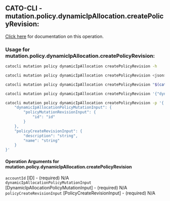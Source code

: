 
## CATO-CLI - mutation.policy.dynamicIpAllocation.createPolicyRevision:
[Click here](https://api.catonetworks.com/documentation/#mutation-mutation.policy.dynamicIpAllocation.createPolicyRevision) for documentation on this operation.

### Usage for mutation.policy.dynamicIpAllocation.createPolicyRevision:

```bash
catocli mutation policy dynamicIpAllocation createPolicyRevision -h

catocli mutation policy dynamicIpAllocation createPolicyRevision <json>

catocli mutation policy dynamicIpAllocation createPolicyRevision "$(cat < mutation.policy.dynamicIpAllocation.createPolicyRevision.json)"

catocli mutation policy dynamicIpAllocation createPolicyRevision '{"dynamicIpAllocationPolicyMutationInput":{"policyMutationRevisionInput":{"id":"id"}},"policyCreateRevisionInput":{"description":"string","name":"string"}}'

catocli mutation policy dynamicIpAllocation createPolicyRevision -p '{
    "dynamicIpAllocationPolicyMutationInput": {
        "policyMutationRevisionInput": {
            "id": "id"
        }
    },
    "policyCreateRevisionInput": {
        "description": "string",
        "name": "string"
    }
}'
```

#### Operation Arguments for mutation.policy.dynamicIpAllocation.createPolicyRevision ####

`accountId` [ID] - (required) N/A    
`dynamicIpAllocationPolicyMutationInput` [DynamicIpAllocationPolicyMutationInput] - (required) N/A    
`policyCreateRevisionInput` [PolicyCreateRevisionInput] - (required) N/A    

